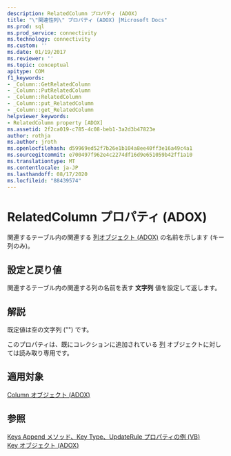 ```yaml
---
description: RelatedColumn プロパティ (ADOX)
title: "\"関連性列\" プロパティ (ADOX) |Microsoft Docs"
ms.prod: sql
ms.prod_service: connectivity
ms.technology: connectivity
ms.custom: ''
ms.date: 01/19/2017
ms.reviewer: ''
ms.topic: conceptual
apitype: COM
f1_keywords:
- _Column::GetRelatedColumn
- _Column::PutRelatedColumn
- _Column::RelatedColumn
- _Column::put_RelatedColumn
- _Column::get_RelatedColumn
helpviewer_keywords:
- RelatedColumn property [ADOX]
ms.assetid: 2f2ca019-c785-4c08-beb1-3a2d3b47823e
author: rothja
ms.author: jroth
ms.openlocfilehash: d59969ed52f7b26e1b104a8ee40ff3e16a49c4a1
ms.sourcegitcommit: e700497f962e4c2274df16d9e651059b42ff1a10
ms.translationtype: MT
ms.contentlocale: ja-JP
ms.lasthandoff: 08/17/2020
ms.locfileid: "88439574"
---
```

# <a name="relatedcolumn-property-adox"></a>RelatedColumn プロパティ (ADOX)
関連するテーブル内の関連する [列オブジェクト (ADOX)](../../../ado/reference/adox-api/column-object-adox.md) の名前を示します (キー列のみ)。  
  
## <a name="settings-and-return-values"></a>設定と戻り値  
 関連するテーブル内の関連する列の名前を表す **文字列** 値を設定して返します。  
  
## <a name="remarks"></a>解説  
 既定値は空の文字列 ("") です。  
  
 このプロパティは、既にコレクションに追加されている [列](../../../ado/reference/adox-api/column-object-adox.md) オブジェクトに対しては読み取り専用です。  
  
## <a name="applies-to"></a>適用対象  
 [Column オブジェクト (ADOX)](../../../ado/reference/adox-api/column-object-adox.md)  
  
## <a name="see-also"></a>参照  
 [Keys Append メソッド、Key Type、UpdateRule プロパティの例 (VB)](../../../ado/reference/adox-api/keys-append-method-key-type-relatedcolumn-relatedtable-example-vb.md)   
 [Key オブジェクト (ADOX)](../../../ado/reference/adox-api/key-object-adox.md)
